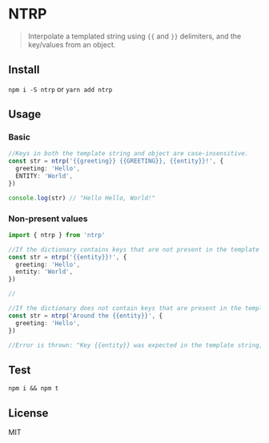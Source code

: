 # NTRP

> Interpolate a templated string using `{{` and `}}` delimiters, and the key/values from an object.

## Install

`npm i -S ntrp` or `yarn add ntrp`

## Usage

### Basic

```typescript
//Keys in both the template string and object are case-insensitive.
const str = ntrp('{{greeting}} {{GREETING}}, {{entity}}!', {
  greeting: 'Hello',
  ENTITY: 'World',
})

console.log(str) // "Hello Hello, World!"
```

### Non-present values

```typescript
import { ntrp } from 'ntrp'

//If the dictionary contains keys that are not present in the template string, they are ignored:
const str = ntrp('{{entity}}!', {
  greeting: 'Hello',
  entity: 'World',
})

//

//If the dictionary does not contain keys that are present in the template string, an error is thrown:
const str = ntrp('Around the {{entity}}', {
  greeting: 'Hello',
})

//Error is thrown: "Key {{entity}} was expected in the template string, but was not found in the dictionary!"
```

## Test

`npm i && npm t`

## License

MIT
